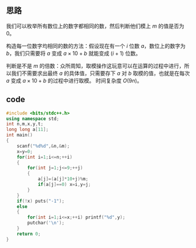 ## 思路

我们可以枚举所有数位上的数字都相同的数，然后判断他们模上 $m$ 的值是否为 0。

构造每一位数字均相同的数的方法：假设现在有一个 $i$ 位数 $a$，数位上的数字为 $b$，我们只需要将 $a$ 变成 $a\times10+b$ 就能变成 ($i+1$) 位数。

判断是不是 $m$ 的倍数：众所周知，取模操作这玩意可以在运算的过程中进行，所以我们不需要求出最终 $a$ 的具体值，只需要存下 $a$ 对 $b$ 取模的值，也就是在每次 $a$ 变成 $a\times10+b$ 的过程中进行取模。 时间复杂度 $O(9n)$。

## code

```cpp
#include <bits/stdc++.h>
using namespace std;
int n,m,x,y,t;
long long a[11];
int main() 
{
	scanf("%d%d",&n,&m);
	x=y=0;
	for(int i=1;i<=n;++i) 
	{
		for(int j=1;j<=9;++j) 
		{
			a[j]=(a[j]*10+j)%m;
			if(a[j]==0) x=i,y=j;
		}
	}
	if(!x) puts("-1");
	else 
	{
		for(int i=1;i<=x;++i) printf("%d",y);
		putchar('\n');
	}
	return 0;
}
```
